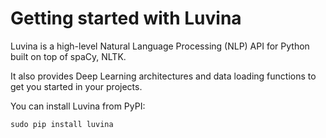 # Getting started with Luvina

Luvina is a high-level Natural Language Processing (NLP) API for Python built on top of spaCy, NLTK.

It also provides Deep Learning architectures and data loading functions to get you started in your projects. 

You can install Luvina from PyPI:

```
sudo pip install luvina
```
